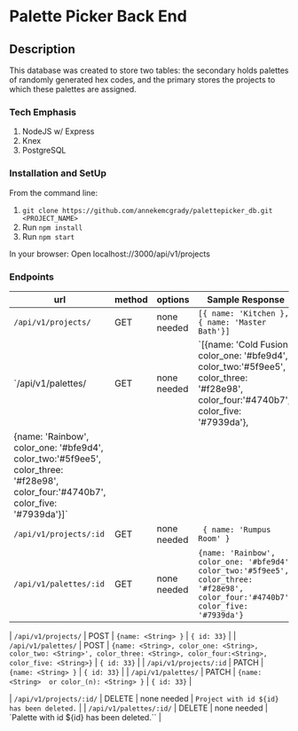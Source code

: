 # Palette Picker Back End

## Description
This database was created to store two tables: the secondary holds palettes of randomly generated hex codes, and the primary stores the projects to which these palettes are assigned. 

### Tech Emphasis
1. NodeJS w/ Express
1. Knex
1. PostgreSQL

### Installation and SetUp
From the command line:
1. `git clone https://github.com/annekemcgrady/palettepicker_db.git <PROJECT_NAME>`
1. Run `npm install`
1. Run `npm start`

In your browser:
Open localhost://3000/api/v1/projects

### Endpoints

| url           |     method    | options  | Sample Response |
| ------------- |-------------|    -----|      ---         |
| `/api/v1/projects/`  | GET | none needed | `[{ name: 'Kitchen }, { name: 'Master Bath'}]` |
| `/api/v1/palettes/  |   GET    | none needed | `[{name: 'Cold Fusion', color_one: '#bfe9d4', color_two:'#5f9ee5', color_three: '#f28e98', color_four:'#4740b7', color_five: '#7939da'},
{name: 'Rainbow', color_one: '#bfe9d4', color_two:'#5f9ee5', color_three: '#f28e98', color_four:'#4740b7', color_five: '#7939da'}]` |
| `/api/v1/projects/:id` |   GET   |  none needed | ` { name: 'Rumpus Room' }`|
| `/api/v1/palettes/:id` | GET | none needed |  `{name: 'Rainbow', color_one: '#bfe9d4', color_two:'#5f9ee5', color_three: '#f28e98', color_four:'#4740b7', color_five: '#7939da'}` |

| `/api/v1/projects/` | POST | `{name: <String> }` | `{ id: 33}` |
| `/api/v1/palettes/` | POST | `{name: <String>, color_one: <String>, color_two: <String>', color_three: <String>, color_four:<String>, color_five: <String>}` | `{ id: 33}` |
| `/api/v1/projects/:id` | PATCH | `{name: <String> }` | `{ id: 33}` |
| `/api/v1/palettes/` | PATCH | `{name: <String>  or color_(n): <String> }` | `{ id: 33}` |

| `/api/v1/projects/:id/` | DELETE | none needed | `Project with id ${id} has been deleted.` |
| `/api/v1/palettes/:id/` | DELETE | none needed | `Palette with id ${id} has been deleted.`` |



